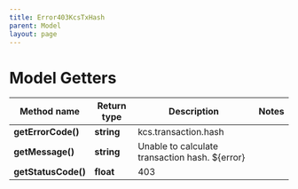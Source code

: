 ```yaml
---
title: Error403KcsTxHash
parent: Model
layout: page
---
```


# Model Getters

Method name | Return type | Description | Notes
------------ | ------------- | ------------- | -------------
**getErrorCode()** | **string** | kcs.transaction.hash |
**getMessage()** | **string** | Unable to calculate transaction hash. ${error} |
**getStatusCode()** | **float** | 403 |


